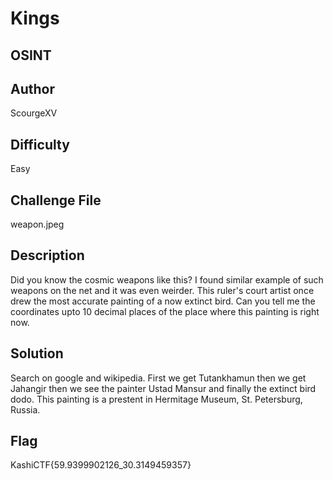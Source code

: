 # Kings

## OSINT

## Author
ScourgeXV

## Difficulty
Easy

## Challenge File
weapon.jpeg

## Description
Did you know the cosmic weapons like this? I found similar example of such weapons on the net and it was even weirder. This ruler's court artist once drew the most accurate painting of a now extinct bird. Can you tell me the coordinates upto 10 decimal places of the place where this painting is right now.

## Solution 
Search on google and wikipedia. First we get Tutankhamun then we get Jahangir then we see the painter Ustad Mansur and finally the extinct bird dodo. This painting is a prestent in Hermitage Museum, St. Petersburg, Russia.

## Flag 
KashiCTF{59.9399902126_30.3149459357}